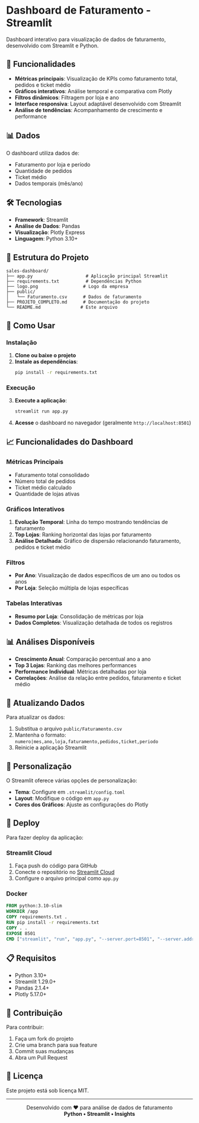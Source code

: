 # Dashboard de Faturamento - Streamlit

Dashboard interativo para visualização de dados de faturamento, desenvolvido com Streamlit e Python.

## 🚀 Funcionalidades

- **Métricas principais**: Visualização de KPIs como faturamento total, pedidos e ticket médio
- **Gráficos interativos**: Análise temporal e comparativa com Plotly
- **Filtros dinâmicos**: Filtragem por loja e ano
- **Interface responsiva**: Layout adaptável desenvolvido com Streamlit
- **Análise de tendências**: Acompanhamento de crescimento e performance

## 📊 Dados

O dashboard utiliza dados de:
- Faturamento por loja e período
- Quantidade de pedidos
- Ticket médio
- Dados temporais (mês/ano)

## 🛠️ Tecnologias

- **Framework**: Streamlit
- **Análise de Dados**: Pandas
- **Visualização**: Plotly Express
- **Linguagem**: Python 3.10+

## 📁 Estrutura do Projeto

```
sales-dashboard/
├── app.py                    # Aplicação principal Streamlit
├── requirements.txt          # Dependências Python
├── logo.png                 # Logo da empresa
├── public/
│   └── Faturamento.csv      # Dados de faturamento
├── PROJETO_COMPLETO.md      # Documentação do projeto
└── README.md               # Este arquivo
```

## 🚀 Como Usar

### Instalação

1. **Clone ou baixe o projeto**
2. **Instale as dependências**:
   ```bash
   pip install -r requirements.txt
   ```

### Execução

3. **Execute a aplicação**:
   ```bash
   streamlit run app.py
   ```
4. **Acesse** o dashboard no navegador (geralmente `http://localhost:8501`)

## 📈 Funcionalidades do Dashboard

### Métricas Principais
- Faturamento total consolidado
- Número total de pedidos
- Ticket médio calculado
- Quantidade de lojas ativas

### Gráficos Interativos
1. **Evolução Temporal**: Linha do tempo mostrando tendências de faturamento
2. **Top Lojas**: Ranking horizontal das lojas por faturamento
3. **Análise Detalhada**: Gráfico de dispersão relacionando faturamento, pedidos e ticket médio

### Filtros
- **Por Ano**: Visualização de dados específicos de um ano ou todos os anos
- **Por Loja**: Seleção múltipla de lojas específicas

### Tabelas Interativas
- **Resumo por Loja**: Consolidação de métricas por loja
- **Dados Completos**: Visualização detalhada de todos os registros

## 📊 Análises Disponíveis

- **Crescimento Anual**: Comparação percentual ano a ano
- **Top 3 Lojas**: Ranking das melhores performances
- **Performance Individual**: Métricas detalhadas por loja
- **Correlações**: Análise da relação entre pedidos, faturamento e ticket médio

## 🔄 Atualizando Dados

Para atualizar os dados:
1. Substitua o arquivo `public/Faturamento.csv`
2. Mantenha o formato: `numero|mes,ano,loja,faturamento,pedidos,ticket,periodo`
3. Reinicie a aplicação Streamlit

## 🎨 Personalização

O Streamlit oferece várias opções de personalização:
- **Tema**: Configure em `.streamlit/config.toml`
- **Layout**: Modifique o código em `app.py`
- **Cores dos Gráficos**: Ajuste as configurações do Plotly

## 🐳 Deploy

Para fazer deploy da aplicação:

### Streamlit Cloud
1. Faça push do código para GitHub
2. Conecte o repositório no [Streamlit Cloud](https://streamlit.io/cloud)
3. Configure o arquivo principal como `app.py`

### Docker
```dockerfile
FROM python:3.10-slim
WORKDIR /app
COPY requirements.txt .
RUN pip install -r requirements.txt
COPY . .
EXPOSE 8501
CMD ["streamlit", "run", "app.py", "--server.port=8501", "--server.address=0.0.0.0"]
```

## 📋 Requisitos

- Python 3.10+
- Streamlit 1.29.0+
- Pandas 2.1.4+
- Plotly 5.17.0+

## 🤝 Contribuição

Para contribuir:
1. Faça um fork do projeto
2. Crie uma branch para sua feature
3. Commit suas mudanças
4. Abra um Pull Request

## 📄 Licença

Este projeto está sob licença MIT.

---

<div align="center">
  <p>
    Desenvolvido com ❤️ para análise de dados de faturamento<br/>
    <strong>Python • Streamlit • Insights</strong>
  </p>
</div>
